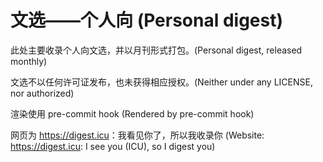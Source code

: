 # 文选——个人向 (Personal digest)

此处主要收录个人向文选，并以月刊形式打包。(Personal digest, released monthly)

文选不以任何许可证发布，也未获得相应授权。(Neither under any LICENSE, nor authorized)

渲染使用 pre-commit hook (Rendered by pre-commit hook)

网页为 <https://digest.icu>：我看见你了，所以我收录你 (Website: <https://digest.icu>: I see you (ICU), so I digest you)

